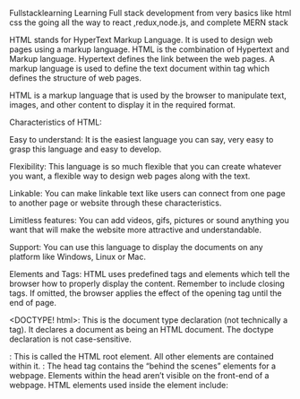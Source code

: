 Fullstacklearning
 Learning Full stack development from very basics like html css the going all the way to react ,redux,node.js, and complete MERN stack 



 HTML stands for HyperText Markup Language.
It is used to design web pages using a markup language.
HTML is the combination of Hypertext and Markup language.
Hypertext defines the link between the web pages. 
A markup language is used to define the text document within tag which defines the structure
 of web pages.

HTML is a markup language that is used by the browser to manipulate text, images, and
 other content to display it in the required format. 



 
Characteristics of HTML:

Easy to understand: It is the easiest language you can say,
 very easy to grasp this language and easy to develop.

Flexibility: This language is so much flexible that you can create whatever you want, 
a flexible way to design web pages along with the text.

Linkable: You can make linkable text like users can connect from one page to another page 
or website through these characteristics.

Limitless features: You can add videos, gifs, pictures or sound anything you want 
that will make the website more attractive and understandable.

Support: You can use this language to display the documents on any platform like 
Windows, Linux or Mac. 


 
 Elements and Tags: HTML uses predefined tags and elements which tell the 
browser how to properly display the content. Remember to include closing tags.
If omitted, the browser applies the effect of the opening tag until the end of page.  

 
<DOCTYPE! html>: This is the document type declaration (not technically a tag).
It declares a document as being an HTML document. 
The doctype declaration is not case-sensitive.
<html>: This is called the HTML root element. 
    All other elements are contained within it.

<head>: The head tag contains the “behind the scenes” elements for a webpage. 
    Elements within the head aren’t visible on the front-end of a webpage. 
    HTML elements used inside the <head> element include: 
    
<style>
<title>
<base>
<noscript>
<script>
<meta>
<title>
<link>



 

<body>: the body tag is used to enclose all of the visible content of a webpage. 
In other words, the body content is what the browser will show on the front-end.

An HTML document can be created using any text editor . 
Save the text file using .html or .htm. 
Once saved as an HTML document, the file can be opened as a webpage in the browser.
 

 
HTML Headings

These tags help us to give headings to the content of a webpage.
These tags are mainly written inside the body tag.
HTML provides us with six heading tags from <h1> to <h6>.
Every tag displays the heading in a different style and font size.



<h1>Hello GeeksforGeeks</h1> 
<h2>Hello GeeksforGeeks</h2> 
<h3>Hello GeeksforGeeks</h3> 
<h4>Hello GeeksforGeeks</h4> 
<h5>Hello GeeksforGeeks</h5> 
<h6>Hello GeeksforGeeks</h6> 
 
 
HTML Paragraph

These tags help us to write paragraph statements in a webpage.
 They start with the <p> tag and ends with </p>

  

   HTML Horizontal Lines

The <hr> tag is used to break the page into various parts,
creating horizontal margins with help of a horizontal line running from left to right hand
side of the page.
This is also an empty tag and doesn’t take any additional statements. 
 
HTML Images

The image tag is used to insert an image into our web page. 
The source of the image to be inserted is put inside the
 <img src=”source_of_image“> tag. 


 
HTML Layout

Page layout is the part of graphic design that deals with the arrangement of visual elements 
on a page. 
Page layout is used to make the web pages look better. 
It establishes the overall appearance, relative importance, and relationships between 
the graphic elements to achieve a smooth flow of information and eye movement for 
maximum effectiveness or impact. 

 
Page Layout Information:

Header: 
The part of a front end which is used at the top of the page. 
<header> tag is used to add header section in web pages.

Navigation bar:
 The navigation bar is same as menu list. 
It is used to display the content information using hyperlink.

Index / Sidebar: 
It holds additional information or advertisements and is 
not always necessary to be added into the page.

Content Section: 
The content section is the main part where content is displayed.

Footer: 
The footer section contains the contact information and other query 
related to web pages. The footer section always put on the bottom of the web pages. 
The <footer> tag is used to set the footer in web pages. 

 
  HTML | Links

    What is a link?

It is a connection from one web resource to another.A link has two ends,
An anchor and direction. The link starts at the “source” anchor and points 
to the “destination” anchor, which may be any Web resource such as an image,
 a video clip, a sound bite, a program, an HTML document or an element within an
  HTML document.

HTML Link Syntax

Links are specified in HTML using the “a” tag.

href : The href attribute is used to specify 
the destination address of the link used.
Text link : The text link 
is the visible part of the link. 

 HTML | Images


Adding images on a webpage :
The “img” tag is used to add images on a webpage. 
The “img” tag is an empty tag, which means it can contain only a list of attributes and 
it has no closing tag.

Syntax :

<img src="url" alt="some_text">
Attribute:

<b>src</b>:
src stands for source. Every image has a src attribute which tells the browser where to 
find the image you want to display. The URL of the image provided points to the location 
where the image is stored.

<b>alt</b>:If the image cannot be displayed then the alt attribute acts as an alternative 
description for the image. The value of the alt attribute is an user-defined text. 

 
HTML | Tables

HTML | Lists


Block and Inline Elements 